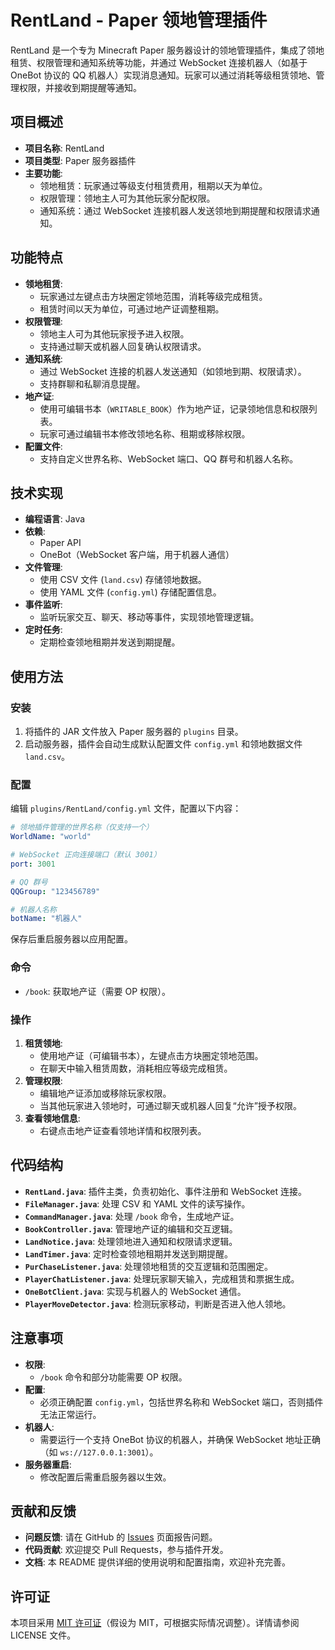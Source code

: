 # RentLand - Paper 领地管理插件

RentLand 是一个专为 Minecraft Paper 服务器设计的领地管理插件，集成了领地租赁、权限管理和通知系统等功能，并通过 WebSocket 连接机器人（如基于 OneBot 协议的 QQ 机器人）实现消息通知。玩家可以通过消耗等级租赁领地、管理权限，并接收到期提醒等通知。

## 项目概述

- **项目名称**: RentLand  
- **项目类型**: Paper 服务器插件  
- **主要功能**:  
  - 领地租赁：玩家通过等级支付租赁费用，租期以天为单位。  
  - 权限管理：领地主人可为其他玩家分配权限。  
  - 通知系统：通过 WebSocket 连接机器人发送领地到期提醒和权限请求通知。  

## 功能特点

- **领地租赁**:  
  - 玩家通过左键点击方块圈定领地范围，消耗等级完成租赁。  
  - 租赁时间以天为单位，可通过地产证调整租期。  
- **权限管理**:  
  - 领地主人可为其他玩家授予进入权限。  
  - 支持通过聊天或机器人回复确认权限请求。  
- **通知系统**:  
  - 通过 WebSocket 连接的机器人发送通知（如领地到期、权限请求）。  
  - 支持群聊和私聊消息提醒。  
- **地产证**:  
  - 使用可编辑书本（`WRITABLE_BOOK`）作为地产证，记录领地信息和权限列表。  
  - 玩家可通过编辑书本修改领地名称、租期或移除权限。  
- **配置文件**:  
  - 支持自定义世界名称、WebSocket 端口、QQ 群号和机器人名称。  

## 技术实现

- **编程语言**: Java  
- **依赖**:  
  - Paper API  
  - OneBot（WebSocket 客户端，用于机器人通信）  
- **文件管理**:  
  - 使用 CSV 文件 (`land.csv`) 存储领地数据。  
  - 使用 YAML 文件 (`config.yml`) 存储配置信息。  
- **事件监听**:  
  - 监听玩家交互、聊天、移动等事件，实现领地管理逻辑。  
- **定时任务**:  
  - 定期检查领地租期并发送到期提醒。  

## 使用方法

### 安装
1. 将插件的 JAR 文件放入 Paper 服务器的 `plugins` 目录。  
2. 启动服务器，插件会自动生成默认配置文件 `config.yml` 和领地数据文件 `land.csv`。

### 配置
编辑 `plugins/RentLand/config.yml` 文件，配置以下内容：
```yaml
# 领地插件管理的世界名称（仅支持一个）
WorldName: "world"

# WebSocket 正向连接端口（默认 3001）
port: 3001

# QQ 群号
QQGroup: "123456789"

# 机器人名称
botName: "机器人"
```
保存后重启服务器以应用配置。

### 命令
- `/book`: 获取地产证（需要 OP 权限）。  

### 操作
1. **租赁领地**:  
   - 使用地产证（可编辑书本），左键点击方块圈定领地范围。  
   - 在聊天中输入租赁周数，消耗相应等级完成租赁。  
2. **管理权限**:  
   - 编辑地产证添加或移除玩家权限。  
   - 当其他玩家进入领地时，可通过聊天或机器人回复“允许”授予权限。  
3. **查看领地信息**:  
   - 右键点击地产证查看领地详情和权限列表。  

## 代码结构

- **`RentLand.java`**: 插件主类，负责初始化、事件注册和 WebSocket 连接。  
- **`FileManager.java`**: 处理 CSV 和 YAML 文件的读写操作。  
- **`CommandManager.java`**: 处理 `/book` 命令，生成地产证。  
- **`BookController.java`**: 管理地产证的编辑和交互逻辑。  
- **`LandNotice.java`**: 处理领地进入通知和权限请求逻辑。  
- **`LandTimer.java`**: 定时检查领地租期并发送到期提醒。  
- **`PurChaseListener.java`**: 处理领地租赁的交互逻辑和范围圈定。  
- **`PlayerChatListener.java`**: 处理玩家聊天输入，完成租赁和票据生成。  
- **`OneBotClient.java`**: 实现与机器人的 WebSocket 通信。  
- **`PlayerMoveDetector.java`**: 检测玩家移动，判断是否进入他人领地。  

## 注意事项

- **权限**:  
  - `/book` 命令和部分功能需要 OP 权限。  
- **配置**:  
  - 必须正确配置 `config.yml`，包括世界名称和 WebSocket 端口，否则插件无法正常运行。  
- **机器人**:  
  - 需要运行一个支持 OneBot 协议的机器人，并确保 WebSocket 地址正确（如 `ws://127.0.0.1:3001`）。  
- **服务器重启**:  
  - 修改配置后需重启服务器以生效。  

## 贡献和反馈

- **问题反馈**: 请在 GitHub 的 [Issues](https://github.com/yourusername/RentLand/issues) 页面报告问题。  
- **代码贡献**: 欢迎提交 Pull Requests，参与插件开发。  
- **文档**: 本 README 提供详细的使用说明和配置指南，欢迎补充完善。  

## 许可证

本项目采用 [MIT 许可证](LICENSE)（假设为 MIT，可根据实际情况调整）。详情请参阅 LICENSE 文件。